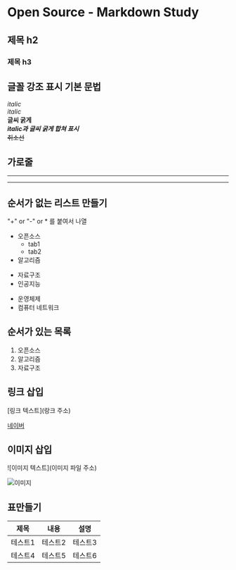 # Open Source - Markdown Study
## 제목 h2
### 제목 h3

## 글꼴 강조 표시 기본 문법
*italic*<br>
_italic_<br>
**글씨 굵게**<br>
***italic과 글씨 굵게 합쳐 표시***<br>
~~취소선~~

## 가로줄
---
***

## 순서가 없는 리스트 만들기
"+" or "-" or * 를 붙여서 나열

+ 오픈소스
  + tab1
  + tab2
+ 알고리즘

- 자료구조
- 인공지능

* 운영체제
* 컴퓨터 네트워크

## 순서가 있는 목록
1. 오픈소스
2. 알고리즘
3. 자료구조

## 링크 삽입
[링크 텍스트](랑크 주소)

[네이버](http://www.naver.com)

## 이미지 삽입
![이미지 텍스트](이미지 파일 주소)

![이미지](https://blog.kakaocdn.net/dn/cdwZvZ/btqGmPkoVp9/HxrPkjQPEjeeNLXDloyNGK/img.png)

## 표만들기
|제목|내용|설명
|----|----|----
|테스트1|테스트2|테스트3
|테스트4|테스트5|테스트6
